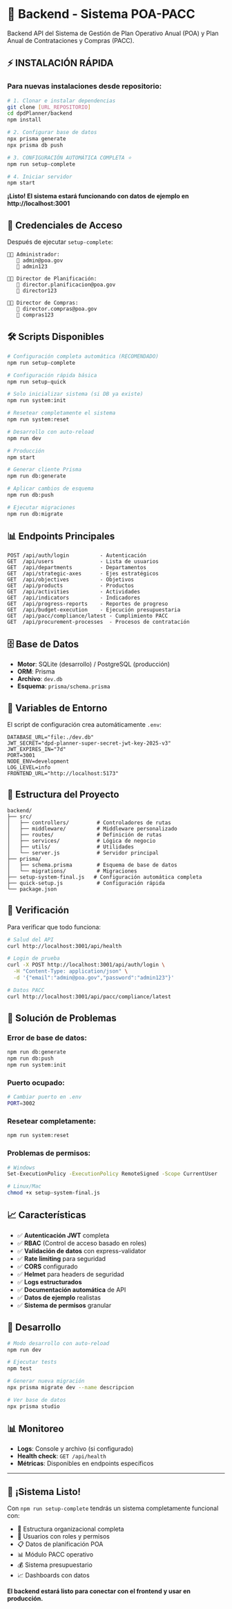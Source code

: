 # 🚀 Backend - Sistema POA-PACC

Backend API del Sistema de Gestión de Plan Operativo Anual (POA) y Plan Anual de Contrataciones y Compras (PACC).

## ⚡ INSTALACIÓN RÁPIDA

### Para nuevas instalaciones desde repositorio:

```bash
# 1. Clonar e instalar dependencias
git clone [URL_REPOSITORIO]
cd dpdPlanner/backend
npm install

# 2. Configurar base de datos
npx prisma generate
npx prisma db push

# 3. CONFIGURACIÓN AUTOMÁTICA COMPLETA ⭐
npm run setup-complete

# 4. Iniciar servidor
npm start
```

**¡Listo! El sistema estará funcionando con datos de ejemplo en http://localhost:3001**

## 🔐 Credenciales de Acceso

Después de ejecutar `setup-complete`:

```
👨‍💼 Administrador:
   📧 admin@poa.gov
   🔑 admin123

👩‍💼 Director de Planificación:
   📧 director.planificacion@poa.gov
   🔑 director123

👨‍💼 Director de Compras:
   📧 director.compras@poa.gov
   🔑 compras123
```

## 🛠️ Scripts Disponibles

```bash
# Configuración completa automática (RECOMENDADO)
npm run setup-complete

# Configuración rápida básica
npm run setup-quick

# Solo inicializar sistema (si DB ya existe)
npm run system:init

# Resetear completamente el sistema
npm run system:reset

# Desarrollo con auto-reload
npm run dev

# Producción
npm start

# Generar cliente Prisma
npm run db:generate

# Aplicar cambios de esquema
npm run db:push

# Ejecutar migraciones
npm run db:migrate
```

## 📊 Endpoints Principales

```
POST /api/auth/login          - Autenticación
GET  /api/users               - Lista de usuarios
GET  /api/departments         - Departamentos
GET  /api/strategic-axes      - Ejes estratégicos  
GET  /api/objectives          - Objetivos
GET  /api/products            - Productos
GET  /api/activities          - Actividades
GET  /api/indicators          - Indicadores
GET  /api/progress-reports    - Reportes de progreso
GET  /api/budget-execution    - Ejecución presupuestaria
GET  /api/pacc/compliance/latest - Cumplimiento PACC
GET  /api/procurement-processes  - Procesos de contratación
```

## 🗄️ Base de Datos

- **Motor**: SQLite (desarrollo) / PostgreSQL (producción)
- **ORM**: Prisma
- **Archivo**: `dev.db`
- **Esquema**: `prisma/schema.prisma`

## 🔧 Variables de Entorno

El script de configuración crea automáticamente `.env`:

```env
DATABASE_URL="file:./dev.db"
JWT_SECRET="dpd-planner-super-secret-jwt-key-2025-v3"
JWT_EXPIRES_IN="7d"
PORT=3001
NODE_ENV=development
LOG_LEVEL=info
FRONTEND_URL="http://localhost:5173"
```

## 📁 Estructura del Proyecto

```
backend/
├── src/
│   ├── controllers/         # Controladores de rutas
│   ├── middleware/          # Middleware personalizado
│   ├── routes/              # Definición de rutas
│   ├── services/            # Lógica de negocio
│   ├── utils/               # Utilidades
│   └── server.js            # Servidor principal
├── prisma/
│   ├── schema.prisma        # Esquema de base de datos
│   └── migrations/          # Migraciones
├── setup-system-final.js   # Configuración automática completa
├── quick-setup.js           # Configuración rápida
└── package.json
```

## 🧪 Verificación

Para verificar que todo funciona:

```bash
# Salud del API
curl http://localhost:3001/api/health

# Login de prueba
curl -X POST http://localhost:3001/api/auth/login \
  -H "Content-Type: application/json" \
  -d '{"email":"admin@poa.gov","password":"admin123"}'

# Datos PACC
curl http://localhost:3001/api/pacc/compliance/latest
```

## 🚨 Solución de Problemas

### Error de base de datos:
```bash
npm run db:generate
npm run db:push
npm run system:init
```

### Puerto ocupado:
```bash
# Cambiar puerto en .env
PORT=3002
```

### Resetear completamente:
```bash
npm run system:reset
```

### Problemas de permisos:
```bash
# Windows
Set-ExecutionPolicy -ExecutionPolicy RemoteSigned -Scope CurrentUser

# Linux/Mac
chmod +x setup-system-final.js
```

## 📈 Características

- ✅ **Autenticación JWT** completa
- ✅ **RBAC** (Control de acceso basado en roles)
- ✅ **Validación de datos** con express-validator
- ✅ **Rate limiting** para seguridad
- ✅ **CORS** configurado
- ✅ **Helmet** para headers de seguridad
- ✅ **Logs estructurados**
- ✅ **Documentación automática** de API
- ✅ **Datos de ejemplo** realistas
- ✅ **Sistema de permisos** granular

## 🎯 Desarrollo

```bash
# Modo desarrollo con auto-reload
npm run dev

# Ejecutar tests
npm test

# Generar nueva migración
npx prisma migrate dev --name descripcion

# Ver base de datos
npx prisma studio
```

## 📊 Monitoreo

- **Logs**: Console y archivo (si configurado)
- **Health check**: `GET /api/health`
- **Métricas**: Disponibles en endpoints específicos

---

## 🎉 ¡Sistema Listo!

Con `npm run setup-complete` tendrás un sistema completamente funcional con:
- 🏢 Estructura organizacional completa
- 👥 Usuarios con roles y permisos
- 📋 Datos de planificación POA
- 📊 Módulo PACC operativo
- 💰 Sistema presupuestario
- 📈 Dashboards con datos

**El backend estará listo para conectar con el frontend y usar en producción.**
